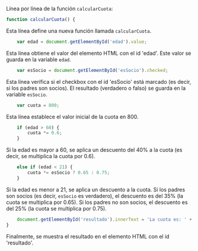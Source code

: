  Línea por línea de la función `calcularCuota`:

```javascript
function calcularCuota() {
```
Esta línea define una nueva función llamada `calcularCuota`.

```javascript
    var edad = document.getElementById('edad').value;
```
Esta línea obtiene el valor del elemento HTML con el id 'edad'. Este valor se guarda en la variable `edad`.

```javascript
    var esSocio = document.getElementById('esSocio').checked;
```
Esta línea verifica si el checkbox con el id 'esSocio' está marcado (es decir, si los padres son socios). El resultado (verdadero o falso) se guarda en la variable `esSocio`.

```javascript
    var cuota = 800;
```
Esta línea establece el valor inicial de la cuota en 800.

```javascript
    if (edad > 60) {
        cuota *= 0.6;
    }
```
Si la edad es mayor a 60, se aplica un descuento del 40% a la cuota (es decir, se multiplica la cuota por 0.6).

```javascript
    else if (edad < 21) {
        cuota *= esSocio ? 0.65 : 0.75;
    }
```
Si la edad es menor a 21, se aplica un descuento a la cuota. Si los padres son socios (es decir, `esSocio` es verdadero), el descuento es del 35% (la cuota se multiplica por 0.65). Si los padres no son socios, el descuento es del 25% (la cuota se multiplica por 0.75).

```javascript
    document.getElementById('resultado').innerText = 'La cuota es: ' + cuota;
}
```
Finalmente, se muestra el resultado en el elemento HTML con el id 'resultado'.
